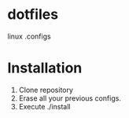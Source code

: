 dotfiles
========

linux .configs

Installation
========
1. Clone repository
2. Erase all your previous configs.
3. Execute ./install

